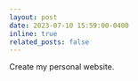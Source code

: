 ```yaml
---
layout: post
date: 2023-07-10 15:59:00-0400
inline: true
related_posts: false
---
```


Create my personal website.
